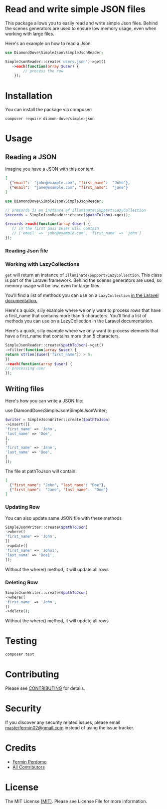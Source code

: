 # Read and write simple JSON files

This package allows you to easily read and write simple Json files. Behind the scenes generators are used to ensure low memory usage, even when working with large files.

Here's an example on how to read a Json.

```php
use DiamondDove\SimpleJson\SimpleJsonReader;

SimpleJsonReader::create('users.json')->get()
   ->each(function(array $user) {
        // process the row
    });
```
# Installation
You can install the package via composer:

```
composer require diamon-dove/simple-json
```

# Usage
## Reading a JSON
Imagine you have a JSON with this content.

```json
[
  {"email":  "john@example.com", "first_name":  "John"}, 
  {"email":  "jane@example.com", "first_name":  "jane"}
]
```

```php
use DiamondDove\SimpleJson\SimpleJsonReader;

// $records is an instance of Illuminate\Support\LazyCollection
$records = SimpleJsonReader::create($pathToJson)->get();

$records->each(function(array $user) {
   // in the first pass $user will contain
   // ['email' => 'john@example.com', 'first_name' => 'john']
});
```

### Reading Json file
### Working with LazyCollections
`get` will return an instance of `Illuminate\Support\LazyCollection`. This class is part of the Laravel framework. Behind the scenes generators are used, so memory usage will be low, even for large files.

You'll find a list of methods you can use on a `LazyCollection` [in the Laravel documentation.](https://laravel.com/docs/master/collections#the-enumerable-contract)

Here's a quick, silly example where we only want to process rows that have a first_name that contains more than 5 characters.
You'll find a list of methods you can use on a LazyCollection in the Laravel documentation.

Here's a quick, silly example where we only want to process elements that have a first_name that contains more than 5 characters.
```php
SimpleJsonReader::create($pathToJson)->get()
->filter(function(array $user) {
return strlen($user['first_name']) > 5;
})
->each(function(array $user) {
// processing user
});
```

## Writing files
Here's how you can write a JSON file:

use DiamondDove\SimpleJson\SimpleJsonWriter;
```php
$writer = SimpleJsonWriter::create($pathToJson)
->insert([[
'first_name' => 'John',
'last_name' => 'Doe',
],
[
'first_name' => 'Jane',
'last_name' => 'Doe',
]
]);
```
The file at pathToJson will contain:

```json
[
  {"first_name": "John", "last_name": "Doe"},
  {"first_name":  "Jane", "last_name":  "Doe"}
]
```

### Updating Row
You can also update same JSON file with these methods
```php
SimpleJsonWriter::create($pathToJson)
->where([
'first_name' => 'John',
])
->update([
'first_name' => 'John1',
'last_name' => 'Doe1',
]);
```
Without the where() method, it will update all rows

### Deleting Row

```php
SimpleJsonWriter::create($pathToJson)
->where([
'first_name' => 'John',
])
->delete();
```

Without the where() method, it will update all rows

# Testing
```sh 
composer test
```

# Contributing
Please see [CONTRIBUTING](https://github.com/diamond-dove/simple-json/blob/main/CONTRIBUTING.md) for details.

# Security
If you discover any security related issues, please email masterfermin02@gmail.com instead of using the issue tracker.

# Credits
- [Fermin Perdomo](https://github.com/masterfermin02)
- [All Contributors](../../contributors)

# License
The MIT License [(MIT)](LICENSE.md). Please see License File for more information.
